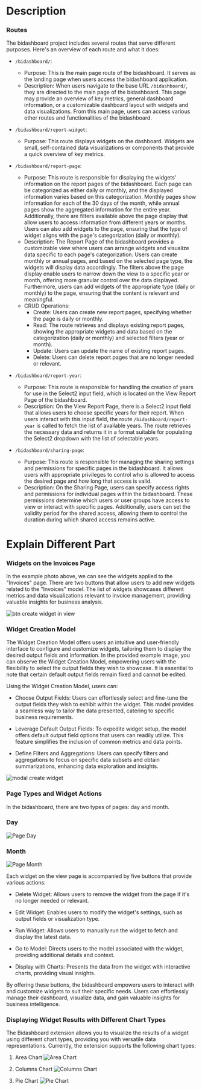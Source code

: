 # Description

### Routes

The bidashboard project includes several routes that serve different purposes. Here's an overview of each route and what
it does:

- `/bidashboard/`:
    - Purpose: This is the main page route of the bidashboard. It serves as the landing page when users access the
      bidashboard application.
    - Description: When users navigate to the base URL `/bidashboard/`, they are directed to the main page of the
      bidashboard. This page may provide an overview of key metrics, general dashboard information, or a customizable
      dashboard layout with widgets and data visualizations. From this main page, users can access various other routes
      and functionalities of the bidashboard.

- `/bidashboard/report-widget`:
    - Purpose: This route displays widgets on the dashboard. Widgets are small, self-contained data visualizations or
      components that provide a quick overview of key metrics.


- `/bidashboard/report-page`:
    - Purpose: This route is responsible for displaying the widgets' information on the report pages of the bidashboard.
      Each page can be categorized as either daily or monthly, and the displayed information varies based on this
      categorization. Monthly pages show information for each of the 30 days of the month, while annual pages show the
      aggregated information for the entire year. Additionally, there are filters available above the page display that
      allow users to access information from different years or months. Users can also add widgets to the page, ensuring
      that the type of widget aligns with the page's categorization (daily or monthly).
    - Description: The Report Page of the bidashboard provides a customizable view where users can arrange widgets and
      visualize data specific to each page's categorization. Users can create monthly or annual pages, and based on the
      selected page type, the widgets will display data accordingly. The filters above the page display enable users to
      narrow down the view to a specific year or month, offering more granular control over the data displayed.
      Furthermore, users can add widgets of the appropriate type (daily or monthly) to the page, ensuring that the
      content is relevant and meaningful.
    - CRUD Operations:
        - Create: Users can create new report pages, specifying whether the page is daily or monthly.
        - Read: The route retrieves and displays existing report pages, showing the appropriate widgets and data based
          on the categorization (daily or monthly) and selected filters (year or month).
        - Update: Users can update the name of existing report pages.
        - Delete: Users can delete report pages that are no longer needed or relevant.

- `/bidashboard/report-year`:
    - Purpose: This route is responsible for handling the creation of years for use in the Select2 input field, which is
      located on the View Report Page of the bidashboard.
    - Description: On the View Report Page, there is a Select2 input field that allows users to choose specific years
      for their report. When users interact with this input field, the route `/bidashboard/report-year` is called to
      fetch the list of available years. The route retrieves the necessary data and returns it in a format suitable for
      populating the Select2 dropdown with the list of selectable years.

- `/bidashboard/sharing-page`:
    - Purpose: This route is responsible for managing the sharing settings and permissions for specific pages in the
      bidashboard. It allows users with appropriate privileges to control who is allowed to access the desired page and
      how long that access is valid.
    - Description: On the Sharing Page, users can specify access rights and permissions for individual pages within the
      bidashboard. These permissions determine which users or user groups have access to view or interact with specific
      pages. Additionally, users can set the validity period for the shared access, allowing them to control the
      duration during which shared access remains active.

# Explain Different Part

### Widgets on the Invoices Page

In the example photo above, we can see the widgets applied to the "Invoices" page. There are two buttons that allow
users to add new widgets related to the "Invoices" model. The list of widgets showcases different metrics and data
visualizations relevant to invoice management, providing valuable insights for business analysis.

![btn create widget in view](https://raw.githubusercontent.com/Sadi01/yii2-bi-dashboard/master/src/img/guide/btn-create-widget-in-view.png)

### Widget Creation Model

The Widget Creation Model offers users an intuitive and user-friendly interface to configure and customize widgets,
tailoring them to display the desired output fields and information. In the provided example image, you can observe the
Widget Creation Model, empowering users with the flexibility to select the output fields they wish to showcase. It is
essential to note that certain default output fields remain fixed and cannot be edited.

Using the Widget Creation Model, users can:

- Choose Output Fields: Users can effortlessly select and fine-tune the output fields they wish to exhibit within the
  widget. This model provides a seamless way to tailor the data presented, catering to specific business requirements.

- Leverage Default Output Fields: To expedite widget setup, the model offers default output field options that users can
  readily utilize. This feature simplifies the inclusion of common metrics and data points.

- Define Filters and Aggregations: Users can specify filters and aggregations to focus on specific data subsets and
  obtain
  summarizations, enhancing data exploration and insights.

![modal create widget](https://raw.githubusercontent.com/Sadi01/yii2-bi-dashboard/master/src/img/guide/modal-create-widget.png)

### Page Types and Widget Actions

In the bidashboard, there are two types of pages: day and month.

### Day

![Page Day](https://raw.githubusercontent.com/Sadi01/yii2-bi-dashboard/master/src/img/guide/page-daily.png)

### Month

![Page Month](https://raw.githubusercontent.com/Sadi01/yii2-bi-dashboard/master/src/img/guide/page.png)

Each widget on the view page is accompanied by five buttons that provide various actions:

- Delete Widget: Allows users to remove the widget from the page if it's no longer needed or relevant.

- Edit Widget: Enables users to modify the widget's settings, such as output fields or visualization type.

- Run Widget: Allows users to manually run the widget to fetch and display the latest data.

- Go to Model: Directs users to the model associated with the widget, providing additional details and context.

- Display with Charts: Presents the data from the widget with interactive charts, providing visual insights.

By offering these buttons, the bidashboard empowers users to interact with and customize widgets to suit their specific
needs. Users can effortlessly manage their dashboard, visualize data, and gain valuable insights for business
intelligence.

### Displaying Widget Results with Different Chart Types

The Bidashboard extension allows you to visualize the results of a widget using different chart types, providing you
with versatile data representations. Currently, the extension supports the following chart types:

1. Area Chart
   ![Area Chart](https://raw.githubusercontent.com/Sadi01/yii2-bi-dashboard/master/src/img/guide/chart-area.png)

2. Columns Chart
   ![Columns Chart](https://raw.githubusercontent.com/Sadi01/yii2-bi-dashboard/master/src/img/guide/chart-column.png)

3. Pie Chart
   ![Pie Chart](https://raw.githubusercontent.com/Sadi01/yii2-bi-dashboard/master/src/img/guide/chart-pie.png)
